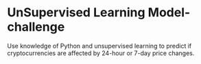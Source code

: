 # UnSupervised Learning Model-challenge
Use knowledge of Python and unsupervised learning to predict if cryptocurrencies are affected by 24-hour or 7-day price changes.